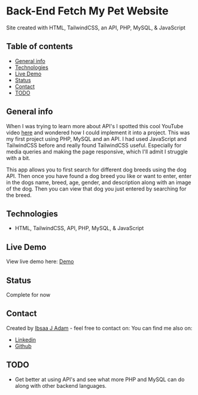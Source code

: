 # Back-End Fetch My Pet Website
Site created with HTML, TailwindCSS, an API, PHP, MySQL, & JavaScript

## Table of contents
* [General info](#general-info)
* [Technologies](#technologies)
* [Live Demo](#live-demo)
* [Status](#status)
* [Contact](#contact)
* [TODO](#TODO)

## General info
When I was trying to learn more about API's I spotted this cool YouTube video [here](https://www.youtube.com/watch?v=AVmGmLFcukM) and wondered how I could implement it into a project. This was my first project using PHP, MySQL and an API. I had used JavaScript and TailwindCSS before and really found TailwindCSS useful. Especially for media queries and making the page responsive, which I'll admit I struggle with a bit.

This app allows you to first search for different dog breeds using the dog API. Then once you have found a dog breed you like or want to enter, enter in the dogs name, breed, age, gender, and description along with an image of the dog. Then you can view that dog you just entered by searching for the breed.


<!-- ## Screenshots from figma
A few screenshots of the Final Design in Figma. Some elements in Figma design were changed when converted to HTML, CSS, & JavaScript
<img src="https://i.imgur.com/RpA4sVl.png">
<img src="https://i.imgur.com/0QXHWpW.png">
<img src="https://i.imgur.com/XU9JaDE.png"> -->


## Technologies
* HTML, TailwindCSS, API, PHP, MySQL, & JavaScript


## Live Demo
View live demo here: [Demo]()



## Status
Complete for now


## Contact
Created by [Ibsaa J Adam](https://github.com/ibsaajadam) - feel free to contact on:
You can find me also on:
* [Linkedin](https://www.linkedin.com/in/ibsaajadam/)
* [Github](https://github.com/ibsaajadam)

## TODO

* Get better at using API's and see what more PHP and MySQL can do along with other backend languages.
